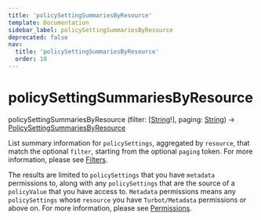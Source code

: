 ```yaml
---
title: 'policySettingSummariesByResource'
template: Documentation
sidebar_label: policySettingSummariesByResource
deprecated: false
nav:
  title: 'policySettingSummariesByResource'
  order: 10
---
```


# policySettingSummariesByResource

<div className="pb-4 font-roboto-slab text-lg"><span className="font-bold">policySettingSummariesByResource</span> <span style={{'fontWeight':400,'fontSize':'0.85em'}}>(filter: [<a href="/guardrails/docs/reference/graphql/scalar/String">String</a>!], paging: <a href="/guardrails/docs/reference/graphql/scalar/String">String</a>) &rarr; <a href="/guardrails/docs/reference/graphql/object/PolicySettingSummariesByResource">PolicySettingSummariesByResource</a></span>
</div>



List summary information for `policySettings`, aggregated by `resource`, that match the optional `filter`, starting from the optional `paging` token. For more information, please see [Filters](https://turbot.com/guardrails/docs/reference/filter).

The results are limited to `policySettings` that you have `metadata` permissions to, along with any `policySettings` that are the source of a `policyValue` that you have access to. `Metadata` permissions means any `policySettings` whose `resource` you have `Turbot/Metadata` permissions or above on. For more information, please see [Permissions](https://turbot.com/guardrails/docs/concepts/iam/permissions).